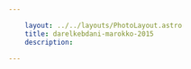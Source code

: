 ```yaml
---

    layout: ../../layouts/PhotoLayout.astro
    title: darelkebdani-marokko-2015
    description:

---
```


